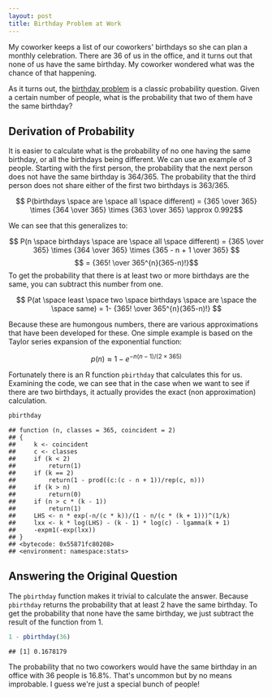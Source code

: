 ```yaml
---
layout: post
title: Birthday Problem at Work
---
```


My coworker keeps a list of our coworkers' birthdays so she can plan a monthly celebration. There are 36 of us in the office, and it turns out that none of us have the same birthday. My coworker wondered what was the chance of that happening.

As it turns out, the [birthday problem](https://en.wikipedia.org/wiki/Birthday_problem) is a classic probability question. Given a certain number of people, what is the probability that two of them have the same birthday? 

## Derivation of Probability
It is easier to calculate what is the probability of no one having the same birthday, or all the birthdays being different. We can use an example of 3 people. Starting with the first person, the probability that the next person does not have the same birthday is 364/365. The probability that the third person does not share either of the first two birthdays is 363/365.

$$ P(birthdays \space are \space all \space different) = {365 \over 365} \times {364 \over 365} \times {363 \over 365} \approx 0.992$$

We can see that this generalizes to:

$$ P(n \space birthdays \space are \space all \space different) = {365 \over 365} \times {364 \over 365} \times {365 - n + 1 \over 365} $$
$$ = {365! \over 365^{n}(365-n)!}$$
To get the probability that there is at least two or more birthdays are the same, you can subtract this number from one.

$$ P(at \space least \space two \space birthdays \space are \space the \space same) = 1- {365! \over 365^{n}(365-n)!} $$

Because these are humongous numbers, there are various approximations that have been developed for these. One simple example is based on the Taylor series expansion of the exponential function:

$$ p(n) \approx 1 - e^{-n(n-1)/(2\times365)}$$

Fortunately there is an R function `pbirthday` that calculates this for us. Examining the code, we can see that in the case when we want to see if there are two birthdays, it actually provides the exact (non approximation) calculation.


```r
pbirthday
```

```
## function (n, classes = 365, coincident = 2) 
## {
##     k <- coincident
##     c <- classes
##     if (k < 2) 
##         return(1)
##     if (k == 2) 
##         return(1 - prod((c:(c - n + 1))/rep(c, n)))
##     if (k > n) 
##         return(0)
##     if (n > c * (k - 1)) 
##         return(1)
##     LHS <- n * exp(-n/(c * k))/(1 - n/(c * (k + 1)))^(1/k)
##     lxx <- k * log(LHS) - (k - 1) * log(c) - lgamma(k + 1)
##     -expm1(-exp(lxx))
## }
## <bytecode: 0x55871fc80208>
## <environment: namespace:stats>
```

## Answering the Original Question
The `pbirthday` function makes it trivial to calculate the answer. Because `pbirthday` returns the probability that at least 2 have the same birthday. To get the probability that none have the same birthday, we just subtract the result of the function from 1.


```r
1 - pbirthday(36)
```

```
## [1] 0.1678179
```

The probability that no two coworkers would have the same birthday in an office with 36 people is 16.8%. That's uncommon but by no means improbable. I guess we're just a special bunch of people!
